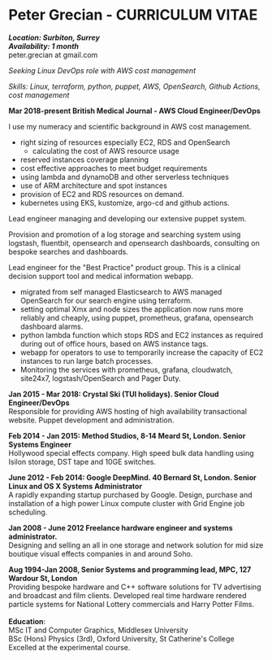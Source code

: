 Peter Grecian - CURRICULUM VITAE
================================

***Location: Surbiton, Surrey*** \
***Availability: 1 month*** \
peter.grecian at gmail.com

*Seeking Linux DevOps role with AWS cost management*

*Skills: Linux, terraform, python, puppet, AWS, OpenSearch, Github
Actions, cost management*

**Mar 2018-present British Medical Journal - AWS Cloud Engineer/DevOps**

I use my numeracy and scientific background in AWS cost management.

-   right sizing of resources especially EC2, RDS and OpenSearch
    -  calculating the cost of AWS resource usage
-   reserved instances coverage planning
-   cost effective approaches to meet budget requirements
-   using lambda and dynamoDB and other serverless techniques
-   use of ARM architecture and spot instances
-   provision of EC2 and RDS resources on demand.
-   kubernetes using EKS, kustomize, argo-cd and github actions.

Lead engineer managing and developing our extensive puppet system.

Provision and promotion of a log storage and searching system using
logstash, fluentbit, opensearch and opensearch dashboards, consulting on
bespoke searches and dashboards.

Lead engineer for the \"Best Practice\" product group. This is a
clinical decision support tool and medical information webapp.

-   migrated from self managed Elasticsearch to AWS managed OpenSearch
    for our search engine using terraform.
-   setting optimal Xmx and node sizes the application now runs more
    reliably and cheaply, using puppet, prometheus, grafana, opensearch
    dashboard alarms.
-   python lambda function which stops RDS and EC2 instances as required
    during out of office hours, based on AWS instance tags.
-   webapp for operators to use to temporarily increase the capacity of
    EC2 instances to run large batch processes.
-   Monitoring the services with prometheus, grafana, cloudwatch,
    site24x7, logstash/OpenSearch and Pager Duty.

**Jan 2015 - Mar 2018: Crystal Ski (TUI holidays). Senior Cloud
Engineer/DevOps**\
Responsible for providing AWS hosting of high availability transactional
website. Puppet development and administration.

**Feb 2014 - Jan 2015: Method Studios, 8-14 Meard St, London. Senior
Systems Engineer** \
Hollywood special effects company. High speed
bulk data handling using Isilon storage, DST tape and 10GE switches.

**June 2012 - Feb 2014: Google DeepMind. 40 Bernard St, London. Senior
Linux and OS X Systems Administrator** \
A rapidly expanding startup purchased by Google. Design, purchase and installation of a high
power Linux compute cluster with Grid Engine job scheduling.

**Jan 2008 - June 2012 Freelance hardware engineer and systems administrator.** \
Designing and selling an all in one storage and network solution for mid
size boutique visual effects companies in and around Soho.

**Aug 1994-Jan 2008, Senior Systems and programming lead, MPC, 127
Wardour St, London**\
Providing bespoke hardware and C++ software
solutions for TV advertising and broadcast and film clients. Developed real time hardware rendered particle systems for National Lottery commercials and Harry Potter Films.\
\
**Education**: \
MSc IT and Computer Graphics, Middlesex University \
BSc (Hons) Physics (3rd), Oxford University, St Catherine\'s College \
Excelled at the experimental course.

